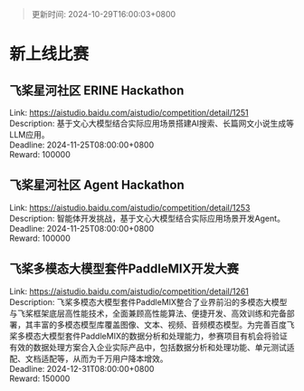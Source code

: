 > 更新时间: 2024-10-29T16:00:03+0800 

# 新上线比赛


## 飞桨星河社区 ERINE Hackathon
Link: https://aistudio.baidu.com/aistudio/competition/detail/1251  
Description: 基于文心大模型结合实际应用场景搭建AI搜索、长篇网文小说生成等LLM应用。  
Deadline: 2024-11-25T08:00:00+0800  
Reward: 100000  

## 飞桨星河社区 Agent Hackathon
Link: https://aistudio.baidu.com/aistudio/competition/detail/1253  
Description: 智能体开发挑战，基于文心大模型结合实际应用场景开发Agent。  
Deadline: 2024-11-25T08:00:00+0800  
Reward: 100000  

## 飞桨多模态大模型套件PaddleMIX开发大赛
Link: https://aistudio.baidu.com/aistudio/competition/detail/1261  
Description: 飞桨多模态大模型套件PaddleMIX整合了业界前沿的多模态大模型与飞桨框架底层高性能技术，全面兼顾高性能算法、便捷开发、高效训练和完备部署，其丰富的多模态模型库覆盖图像、文本、视频、音频模态模型。为完善百度飞桨多模态大模型套件PaddleMIX的数据分析和处理能力，参赛项目有机会将验证有效的数据处理方案合入企业实际产品中，包括数据分析和处理功能、单元测试适配、文档适配等，从而为千万用户降本增效。  
Deadline: 2024-12-31T08:00:00+0800  
Reward: 150000  


